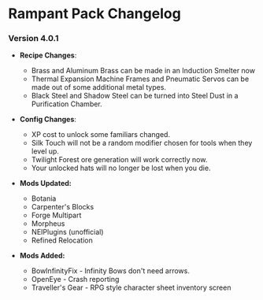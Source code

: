 # Rampant Pack Changelog

### Version 4.0.1

* **Recipe Changes**:
	* Brass and Aluminum Brass can be made in an Induction Smelter now
	* Thermal Expansion Machine Frames and Pneumatic Servos can be made out of
		some additional metal types.
	* Black Steel and Shadow Steel can be turned into Steel Dust in a
		Purification Chamber.

* **Config Changes**:
	* XP cost to unlock some familiars changed.
	* Silk Touch will not be a random modifier chosen for tools when they level
		up.
	* Twilight Forest ore generation will work correctly now.
	* Your unlocked hats will no longer be lost when you die.

* **Mods Updated:**
	* Botania
	* Carpenter's Blocks
	* Forge Multipart
	* Morpheus
	* NEIPlugins (unofficial)
	* Refined Relocation

* **Mods Added:**
	* BowInfinityFix - Infinity Bows don't need arrows.
	* OpenEye - Crash reporting
	* Traveller's Gear - RPG style character sheet inventory screen
